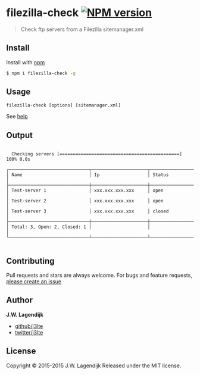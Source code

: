 # filezilla-check [![NPM version](https://badge.fury.io/js/filezilla-check.svg)](http://badge.fury.io/js/filezilla-check)

> Check ftp servers from a Filezilla sitemanager.xml

## Install

Install with [npm](https://www.npmjs.com/)

```sh
$ npm i filezilla-check -g
```

## Usage

    filezilla-check [options] [sitemanager.xml]

See [help](https://github.com/j3lte/filezilla-check/blob/master/docs/cli.md)

## Output

```

  Checking servers [=============================================] 100% 0.0s

┌──────────────────────────────┬─────────────────────┬─────────────────────┐
│ Name                         │ Ip                  │ Status              │
├──────────────────────────────┼─────────────────────┼─────────────────────┤
│ Test-server 1                │ xxx.xxx.xxx.xxx     │ open                │
│ Test-server 2                │ xxx.xxx.xxx.xxx     │ open                │
│ Test-server 3                │ xxx.xxx.xxx.xxx     │ closed              │
├──────────────────────────────┼─────────────────────┼─────────────────────┤
│ Total: 3, Open: 2, Closed: 1 │                     │                     │
└──────────────────────────────┴─────────────────────┴─────────────────────┘


```

## Contributing

Pull requests and stars are always welcome. For bugs and feature requests, [please create an issue](https://github.com/j3lte/filezilla-check/issues/new)

## Author

**J.W. Lagendijk**

+ [github/j3lte](https://github.com/j3lte)
+ [twitter/j3lte](http://twitter.com/j3lte)

## License

Copyright © 2015-2015 J.W. Lagendijk
Released under the MIT license.
